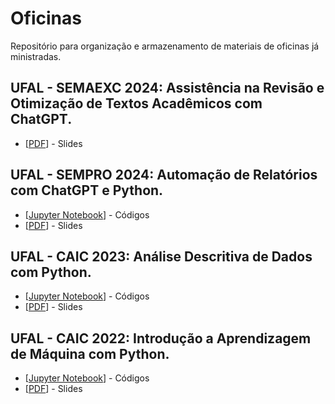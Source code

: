 # Oficinas
Repositório para organização e armazenamento de materiais de oficinas já ministradas.

## UFAL - SEMAEXC 2024: Assistência na Revisão e Otimização de Textos Acadêmicos com ChatGPT.
* [[PDF](https://github.com/GustavoHFMO/Oficinas/blob/main/SEMAEXC%202024/SEMAEXC%20-%20ASSIST%C3%8ANCIA%20NA%20REVIS%C3%83O%20E%20OTIMIZA%C3%87%C3%83O%20DE%20TEXTOS%20ACAD%C3%8AMICOS%20COM%20CHATGPT.pptx)] - Slides

## UFAL - SEMPRO 2024: Automação de Relatórios com ChatGPT e Python.
* [[Jupyter Notebook](https://github.com/GustavoHFMO/Oficinas/blob/main/SEMPRO%202024/Oficina%20-%20Automa%C3%A7%C3%A3o%20de%20relat%C3%B3rios%20com%20python.ipynb)] - Códigos
* [[PDF](https://github.com/GustavoHFMO/Oficinas/blob/main/SEMPRO%202024/Oficina%20-%20Automa%C3%A7%C3%A3o%20de%20Relat%C3%B3rios%20com%20IA%20e%20Python.pdf)] - Slides
  
## UFAL - CAIC 2023: Análise Descritiva de Dados com Python.
* [[Jupyter Notebook](https://github.com/GustavoHFMO/Oficinas/blob/main/Oficina_Análise_Descritiva_de_Dados_com_Python.ipynb)] - Códigos
* [[PDF](https://github.com/GustavoHFMO/Oficinas/blob/main/CAIC%202023/Oficina%20-%20Análise%20Descritiva%20de%20Dados%20com%20Python%20-%20CAIC%202023.pdf)] - Slides

## UFAL - CAIC 2022: Introdução a Aprendizagem de Máquina com Python.
* [[Jupyter Notebook](https://github.com/GustavoHFMO/Oficinas/blob/main/CAIC%202022/Oficina_DecisionTree.ipynb)] - Códigos
* [[PDF](https://github.com/GustavoHFMO/Oficinas/blob/main/CAIC%202022/Oficina%20-%20Introdução%20a%20Aprendizagem%20de%20Máquina%20com%20Python%20-%20CAIC%202022.pdf)] - Slides



